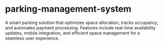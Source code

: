 # parking-management-system
A smart parking solution that optimizes space allocation, tracks occupancy, and automates payment processing. Features include real-time availability updates, mobile integration, and efficient space management for a seamless user experience.
